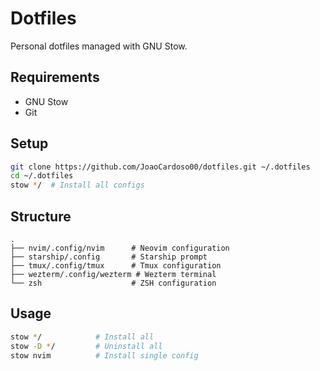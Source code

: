 # Dotfiles

Personal dotfiles managed with GNU Stow.

## Requirements

- GNU Stow
- Git

## Setup

```bash
git clone https://github.com/JoaoCardoso00/dotfiles.git ~/.dotfiles
cd ~/.dotfiles
stow */  # Install all configs
```

## Structure

```
.
├── nvim/.config/nvim      # Neovim configuration
├── starship/.config       # Starship prompt
├── tmux/.config/tmux      # Tmux configuration
├── wezterm/.config/wezterm # Wezterm terminal
└── zsh                    # ZSH configuration
```

## Usage

```bash
stow */            # Install all
stow -D */         # Uninstall all
stow nvim          # Install single config
```
